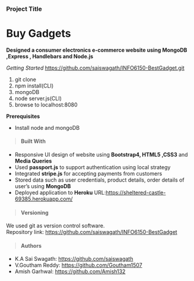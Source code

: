 ### Project Title
# Buy Gadgets
**Designed a consumer electronics e-commerce website using MongoDB ,Express , Handlebars and Node.js**

*Getting Started*
https://github.com/saiswagath/INFO6150-BestGadget.git
1. git clone
2. npm install(CLI)
3. mongoDB
4. node server.js(CLI)
5. browse to localhost:8080

**Prerequisites**
* Install node and mongoDB

> #### Built With

* Responsive UI design of website using **Bootstrap4, HTML5 ,CSS3** and **Media Queries**
* Used **passport.js** to support authentication using local strategy
* Integrated **stripe.js** for accepting payments from customers
* Stored data such as user credentials, product details, order details of user’s using **MongoDB**
* Deployed application to **Heroku** URL:https://sheltered-castle-69385.herokuapp.com/

> #### Versioning

 We used git as version control software.<br/>
 Repository link: https://github.com/saiswagath/INFO6150-BestGadget

> #### Authors

* K.A Sai Swagath: https://github.com/saiswagath
* V.Goutham Reddy: https://github.com/Goutham1507
* Amish Garhwal: https://github.com/Amish132
